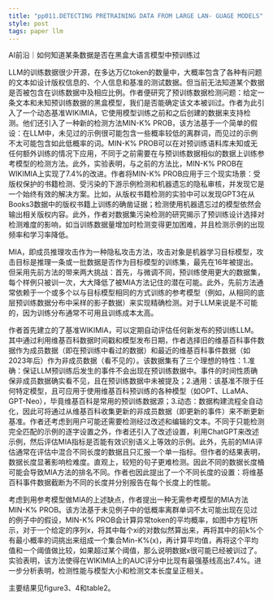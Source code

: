 ```yaml
---
title: "pp011.DETECTING PRETRAINING DATA FROM LARGE LAN- GUAGE MODELS"
style: post
tags: paper llm 
---
```


AI前沿｜如何知道某条数据是否在黑盒大语言模型中预训练过


LLM的训练数据很少开源，在多达万亿token的数量中，大概率包含了各种有问题的文本如设计版权信息的、个人信息和基准的测试数据。但当前无法知道某个数据是否被包含在训练数据中及相应比例。作者便研究了预训练数据检测问题：给定一条文本和未知预训练数据的黑盒模型，我们是否能确定该文本被训过。作者为此引入了一个动态基准WIKIMIA，它使用模型训练之前和之后创建的数据来支持检测。他们还引入了一种新的检测方法MIN-K% PROB，该方法基于一个简单的假设：在LLM中，未见过的示例很可能包含一些概率较低的离群词，而见过的示例不太可能包含如此低概率的词。MIN-K% PROB可以在对预训练语料库未知或无任何额外训练的情况下应用，不同于之前需要在与预训练数据相似的数据上训练参考模型的检测方法。此外，实验表明，与之前的方法比，MIN-K% PROB在WIKIMIA上实现了7.4%的改进。作者将MIN-K% PROB应用于三个现实场景：受版权保护的书籍检测、受污染的下游示例检测和机器遗忘的隐私审核，并发现它是一个始终有效的解决方案。比如，从版权书籍检测的实验中可以发现GPT3在从Books3数据中的版权书籍上训练的确凿证据；检测使用机器遗忘过的模型依然会输出相关版权内容。此外，作者对数据集污染检测的研究揭示了预训练设计选择对检测难度的影响，如当训练数据量增加时检测变得更加困难，并且检测示例的出现频率和学习率降低。


MIA，即成员推理攻击作为一种隐私攻击方法，攻击对象是机器学习目标模型，攻击目标是推理一条或一批数据是否作为目标模型的训练集，最先在16年被提出。但采用先前方法的带来两大挑战：首先，与微调不同，预训练使用更大的数据集，每个样例只被训一次，大大降低了被MIA方法记住的潜在可能。此外，先前方法通常依赖于一个或多个以与目标模型相同的方式训练的参考模型（例如，从相同的底层预训练数据分布中采样的影子数据）来实现精确检测。对于LLM来说是不可能的，因为训练分布通常不可用且训练成本太高。


作者首先建立的了基准WIKIMIA，可以定期自动评估任何新发布的预训练LLM。其中通过利用维基百科数据时间戳和模型发布日期，作者选择旧的维基百科事件数据作为成员数据（即在预训练中看过的数据）和最近的维基百科事件数据（如2023年后）作为非成员数据（看不见的）。该数据集有了三个理想的特性：1.准确：保证LLM预训练后发生的事件不会出现在预训练数据中。事件的时间性质确保非成员数据确实看不见，且在预训练数据中未被提及；2.通用：该基准不限于任何特定模型，且可应用于使用维基百科预训练的各种模型（如OPT、LLaMA、GPT-Neo），毕竟维基百科是常用的预训练数据源；3.动态：数据构建流程全自动化，因此可将通过从维基百科收集更新的非成员数据（即更新的事件）来不断更新基准。作者还考虑到用户可能还需要检测经过改述和编辑的文本。不同于只能检测完全匹配的示例的逐字设置之外，作者还引入了改述设置，利用ChatGPT来改述示例，然后评估MIA指标是否能有效识别语义上等效的示例。此外，先前的MIA评估通常在评估中混合不同长度的数据且只汇报一个单一指标。但作者的结果表明，数据长度显著影响检难度。直观上，较短的句子更难检测。因此不同的数据长度桶可能会导致MIA方法的排名不同。作者也因此提出了一个不同长度的设置：将维基百科事件数据截断为不同的长度并分别报告在每个长度上的性能。


考虑到用参考模型做MIA的上述缺点，作者提出一种无需参考模型的MIA方法MIN-K% PROB。该方法基于未见例子中的低概率离群单词不太可能出现在见过的例子中的假设，MIN-K% PROB会计算异常token的平均概率，如图中方程1所示，对于一个给定的序列x，将其中每个xi的对数似然算出来，再将其中的前k%个有最小概率的词挑出来组成一个集合Min-K%(x)，再计算平均值，再将这个平均值和一个阈值做比较，如果超过某个阈值，那么说明数据x很可能已经被训过了。实验表明，该方法使得在WIKIMIA上的AUC评分中比现有最强基线高出7.4%。进一步分析表明，检测性能与模型大小和检测文本长度呈正相关。

主要结果见figure3、4和table2。
